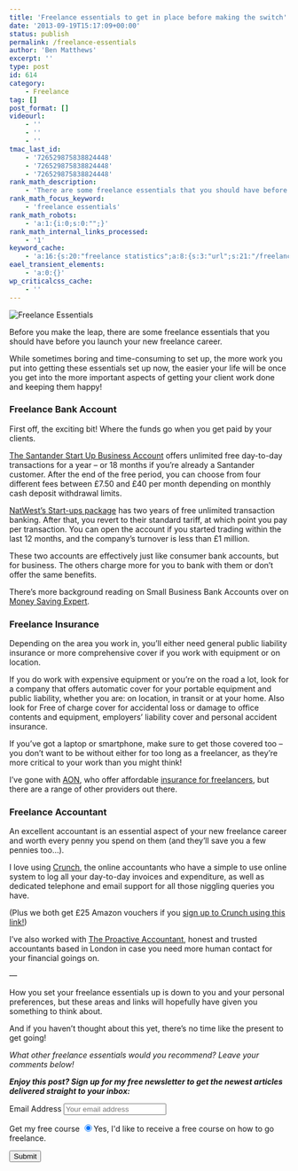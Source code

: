 ```yaml
---
title: 'Freelance essentials to get in place before making the switch'
date: '2013-09-19T15:17:09+00:00'
status: publish
permalink: /freelance-essentials
author: 'Ben Matthews'
excerpt: ''
type: post
id: 614
category:
    - Freelance
tag: []
post_format: []
videourl:
    - ''
    - ''
    - ''
tmac_last_id:
    - '726529875838824448'
    - '726529875838824448'
    - '726529875838824448'
rank_math_description:
    - 'There are some freelance essentials that you should have before you launch your new freelance career. These links and ideas will help you.'
rank_math_focus_keyword:
    - 'freelance essentials'
rank_math_robots:
    - 'a:1:{i:0;s:0:"";}'
rank_math_internal_links_processed:
    - '1'
keyword_cache:
    - 'a:16:{s:20:"freelance statistics";a:8:{s:3:"url";s:21:"/freelance-statistics";s:5:"times";s:0:"";s:7:"between";s:0:"";s:6:"before";s:0:"";s:5:"after";s:0:"";s:4:"case";N;s:8:"nofollow";N;s:9:"newwindow";N;}s:19:"freelance portfolio";a:8:{s:3:"url";s:30:"/courses/freelance-portfolios/";s:5:"times";s:0:"";s:7:"between";s:0:"";s:6:"before";s:0:"";s:5:"after";s:0:"";s:4:"case";N;s:8:"nofollow";N;s:9:"newwindow";N;}s:19:"accounting software";a:8:{s:3:"url";s:33:"/best-online-accounting-software/";s:5:"times";s:0:"";s:7:"between";s:0:"";s:6:"before";s:0:"";s:5:"after";s:0:"";s:4:"case";N;s:8:"nofollow";N;s:9:"newwindow";N;}s:19:"freelance community";a:8:{s:3:"url";s:20:"/freelance-community";s:5:"times";s:0:"";s:7:"between";s:0:"";s:6:"before";s:0:"";s:5:"after";s:0:"";s:4:"case";N;s:8:"nofollow";N;s:9:"newwindow";N;}s:19:"freelance questions";a:8:{s:3:"url";s:20:"/freelance-community";s:5:"times";s:0:"";s:7:"between";s:0:"";s:6:"before";s:0:"";s:5:"after";s:0:"";s:4:"case";N;s:8:"nofollow";N;s:9:"newwindow";N;}s:18:"freelance expenses";a:8:{s:3:"url";s:19:"/freelance-expenses";s:5:"times";s:0:"";s:7:"between";s:0:"";s:6:"before";s:0:"";s:5:"after";s:0:"";s:4:"case";N;s:8:"nofollow";N;s:9:"newwindow";N;}s:18:"freelance training";a:8:{s:3:"url";s:8:"/courses";s:5:"times";s:0:"";s:7:"between";s:0:"";s:6:"before";s:0:"";s:5:"after";s:0:"";s:4:"case";N;s:8:"nofollow";N;s:9:"newwindow";N;}s:15:"freelance tools";a:8:{s:3:"url";s:21:"/best-freelance-tools";s:5:"times";s:0:"";s:7:"between";s:0:"";s:6:"before";s:0:"";s:5:"after";s:0:"";s:4:"case";N;s:8:"nofollow";N;s:9:"newwindow";N;}s:15:"freelance rates";a:8:{s:3:"url";s:16:"/freelance-rates";s:5:"times";s:0:"";s:7:"between";s:0:"";s:6:"before";s:0:"";s:5:"after";s:0:"";s:4:"case";N;s:8:"nofollow";N;s:9:"newwindow";N;}s:14:"freelance work";a:8:{s:3:"url";s:15:"/freelance-work";s:5:"times";s:0:"";s:7:"between";s:0:"";s:6:"before";s:0:"";s:5:"after";s:0:"";s:4:"case";N;s:8:"nofollow";N;s:9:"newwindow";N;}s:14:"freelance jobs";a:8:{s:3:"url";s:15:"/freelance-jobs";s:5:"times";s:0:"";s:7:"between";s:0:"";s:6:"before";s:0:"";s:5:"after";s:0:"";s:4:"case";N;s:8:"nofollow";N;s:9:"newwindow";N;}s:13:"balance sheet";a:8:{s:3:"url";s:46:"https://freetrain.co/balance-sheet-definition/";s:5:"times";s:0:"";s:7:"between";s:0:"";s:6:"before";s:0:"";s:5:"after";s:0:"";s:4:"case";N;s:8:"nofollow";N;s:9:"newwindow";N;}s:7:"courses";a:8:{s:3:"url";s:8:"/courses";s:5:"times";s:0:"";s:7:"between";s:0:"";s:6:"before";s:0:"";s:5:"after";s:0:"";s:4:"case";N;s:8:"nofollow";N;s:9:"newwindow";N;}s:5:"rates";a:8:{s:3:"url";s:16:"/freelance-rates";s:5:"times";s:0:"";s:7:"between";s:0:"";s:6:"before";s:0:"";s:5:"after";s:0:"";s:4:"case";N;s:8:"nofollow";N;s:9:"newwindow";N;}s:4:"ir35";a:8:{s:3:"url";s:5:"/ir35";s:5:"times";s:0:"";s:7:"between";s:0:"";s:6:"before";s:0:"";s:5:"after";s:0:"";s:4:"case";N;s:8:"nofollow";N;s:9:"newwindow";N;}s:13:"keywords_time";i:1565621367;}'
eael_transient_elements:
    - 'a:0:{}'
wp_criticalcss_cache:
    - ''
---
```

![Freelance Essentials](http://benrmatthews.com/wp-content/uploads/2013/09/Top_view-720x450.jpg "Freelance Essentials")

Before you make the leap, there are some freelance essentials that you should have before you launch your new freelance career.

While sometimes boring and time-consuming to set up, the more work you put into getting these essentials set up now, the easier your life will be once you get into the more important aspects of getting your client work done and keeping them happy!

### Freelance Bank Account

First off, the exciting bit! Where the funds go when you get paid by your clients.

[The Santander Start Up Business Account](https://www.santander.co.uk/csgs/Satellite?appID=abbey.internet.Abbeycom&cid=1237898427431&leng=en_GB&pagename=Abbeycom%2FPage%2FWC_ACOM_TemplateW2) offers unlimited free day-to-day transactions for a year – or 18 months if you’re already a Santander customer. After the end of the free period, you can choose from four different fees between £7.50 and £40 per month depending on monthly cash deposit withdrawal limits.

[NatWest’s Start-ups package](http://www.business.natwest.com/afb/public/nwb/AFBRoot/mainhome/startups) has two years of free unlimited transaction banking. After that, you revert to their standard tariff, at which point you pay per transaction. You can open the account if you started trading within the last 12 months, and the company’s turnover is less than £1 million.

These two accounts are effectively just like consumer bank accounts, but for business. The others charge more for you to bank with them or don’t offer the same benefits.

There’s more background reading on Small Business Bank Accounts over on [Money Saving Expert](http://www.moneysavingexpert.com/banking/small-business#acc).

### Freelance Insurance

Depending on the area you work in, you’ll either need general public liability insurance or more comprehensive cover if you work with equipment or on location.

If you do work with expensive equipment or you’re on the road a lot, look for a company that offers automatic cover for your portable equipment and public liability, whether you are: on location, in transit or at your home. Also look for Free of charge cover for accidental loss or damage to office contents and equipment, employers’ liability cover and personal accident insurance.

If you’ve got a laptop or smartphone, make sure to get those covered too – you don’t want to be without either for too long as a freelancer, as they’re more critical to your work than you might think!

I’ve gone with [AON](http://www.rewritinginsurance.aon.co.uk/freelance-professionals.aspx), who offer affordable [insurance for freelancers](http://www.rewritinginsurance.aon.co.uk/freelance-professionals.aspx), but there are a range of other providers out there.

### Freelance Accountant

An excellent accountant is an essential aspect of your new freelance career and worth every penny you spend on them (and they’ll save you a few pennies too…).

I love using [Crunch](http://crunch.co.uk/), the online accountants who have a simple to use online system to log all your day-to-day invoices and expenditure, as well as dedicated telephone and email support for all those niggling queries you have.

(Plus we both get £25 Amazon vouchers if you [sign up to Crunch using this link!](http://www.crunch.co.uk/?c2c=bm14164m))

I’ve also worked with [The Proactive Accountant](http://www.proactive.uk.net/), honest and trusted accountants based in London in case you need more human contact for your financial goings on.

—

How you set your freelance essentials up is down to you and your personal preferences, but these areas and links will hopefully have given you something to think about.

And if you haven’t thought about this yet, there’s no time like the present to get going!

*What other freelance essentials would you recommend? Leave your comments below!*

***Enjoy this post? Sign up for my free newsletter to get the newest articles delivered straight to your inbox:***

<script>(function() {
	window.mc4wp = window.mc4wp || {
		listeners: [],
		forms: {
			on: function(evt, cb) {
				window.mc4wp.listeners.push(
					{
						event   : evt,
						callback: cb
					}
				);
			}
		}
	}
})();
</script>

<form class="mc4wp-form mc4wp-form-1526 mc4wp-form-theme mc4wp-form-theme-red" data-id="1526" data-name="Default sign-up form" id="mc4wp-form-38" method="post"><div class="mc4wp-form-fields"> <label>Email Address</label> <input name="EMAIL" placeholder="Your email address" required="" type="email"></input>

 <label>Get my free course</label> <label> <input checked="checked" name="MMERGE1" type="radio" value="Yes, I'd like to receive a free 30 day course on how to go freelance."></input><span>Yes, I'd like to receive a free course on how to go freelance.</span> </label>

 <input type="submit" value="Submit"></input>

 </div><label style="display: none !important;">Leave this field empty if you're human: <input autocomplete="off" name="_mc4wp_honeypot" tabindex="-1" type="text" value=""></input></label><input name="_mc4wp_timestamp" type="hidden" value="1617708155"></input><input name="_mc4wp_form_id" type="hidden" value="1526"></input><input name="_mc4wp_form_element_id" type="hidden" value="mc4wp-form-38"></input><div class="mc4wp-response"></div></form>